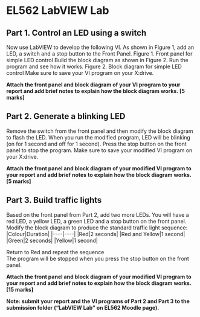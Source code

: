 # EL562 LabVIEW Lab
## Part 1. Control an LED using a switch
Now use LabVIEW to develop the following VI.
As shown in Figure 1, add an LED, a switch and a stop button to the Front Panel.
Figure 1. Front panel for simple LED control
Build the block diagram as shown in Figure 2. Run the program and see how it works. 
Figure 2. Block diagram for simple LED control
Make sure to save your VI program on your X:drive.

**Attach the front panel and block diagram of your VI program to your report and add brief notes to
explain how the block diagram works. [5 marks]**
## Part 2. Generate a blinking LED
Remove the switch from the front panel and then modify the block diagram to flash the LED. When
you run the modified program, LED will be blinking (on for 1 second and off for 1 second). Press the
stop button on the front panel to stop the program.
Make sure to save your modified VI program on your X:drive.

**Attach the front panel and block diagram of your modified VI program to your report and add brief
notes to explain how the block diagram works. [5 marks]**
## Part 3. Build traffic lights
Based on the front panel from Part 2, add two more LEDs. You will have a red LED, a yellow LED, a
green LED and a stop button on the front panel. Modify the block diagram to produce the standard
traffic light sequence:
|Colour|Duration|
|----|----|
|Red|2 seconds|
|Red and Yellow|1 second|
|Green|2 seconds|
|Yellow|1 second|  

Return to Red and repeat the sequence  
The program will be stopped when you press the stop button on the front panel.  

**Attach the front panel and block diagram of your modified VI program to your report and add brief
notes to explain how the block diagram works. [15 marks]**  

**Note: submit your report and the VI programs of Part 2 and Part 3 to the submission folder
(“LabVIEW Lab” on EL562 Moodle page).**

